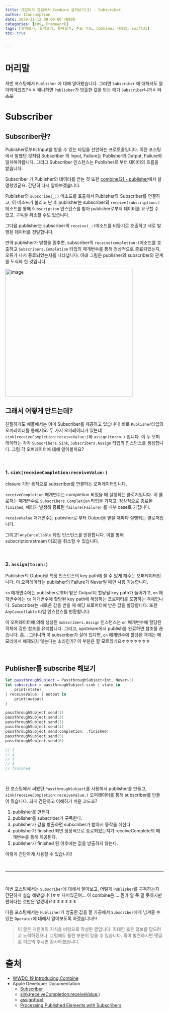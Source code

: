 ```yaml
---
title: 개린이의 관점에서 Combine 살펴보기(3) - Subscriber
author: 1Consumption
date: 2020-12-12 08:00:00 +0800
categories: [iOS, Framework]
tags: [살펴보기, 둘러보기, 톺아보기, 주요 기능, Combine, 사용법, SwiftUI]
toc: true


---
```


# 머리말

저번 포스팅에서 `Publisher` 에 대해 알아봤습니다. 그러면 `Subscriber` 에 대해서도 알아봐야겠죠?ㅎㅎ 왜냐하면 `Publisher`가 방출한 값을 받는 애가 `Subscriber`니까ㅎ ~~아 스포~~

# Subscriber

## Subscriber란?

Publisher로부터 Input을 받을 수 있는 타입을 선언하는 프로토콜입니다. 이전 포스팅에서 말했던 것처럼 Subscriber 의 Input, Failure는 Publisher의 Output, Failure와 일치해야합니다. 그리고 Subscriber 인스턴스는 Publisher로 부터 데이터의 흐름을 받습니다.

Subscriber 가 Publisher의 데이터를 받는 것 또한 [combine(2) - publisher](https://1consumption.github.io/posts/combine(2)-publisher/)에서 설명했었군요. 간단히 다시 알아보겠습니다.

Publisher의 `subscribe(_:)` 메소드를 호출해서 Publisher와 Subscriber를 연결하고, 이 메소드가 불리고 난 후 publisher는 subscriber의 `receive(subscription:)`메소드를 통해 `Subscription` 인스턴스를 받아 publisher로부터 데이터를 요구할 수 있고, 구독을 취소할 수도 있습니다. 

그다음 publisher는 subscriber의 `receive(_:)`메소드를 비동기로 호출하고 새로 발행된 데이터를 전달합니다.

만약 publisher가 발행을 멈추면, subscriber의 `receive(completion:)`메소드를 호출하고 `Subscribers.Completion` 타입의 매개변수를 통해 정상적으로 종료되었는지, 오류가 나서 종료되었는지를 나타냅니다. 아래 그림은 publisher와 subscriber의 관계를 도식화 한 것입니다.



<img width="406" alt="image" src="https://user-images.githubusercontent.com/37682858/101635118-e652d800-3a6c-11eb-9543-a87d5da23ab7.png">

<br>

## 그래서 어떻게 만드는데?

친절하게도 애플에서는 이미 Subscriber를 제공하고 있습니다! 바로 `Publisher`타입의 오퍼레이터를 통해서요. 두 가지 오퍼레이터가 있는데 `sink(receiveCompletion:receiveValue:)`와 `assign(to:on:)` 입니다. 이 두 오퍼레이터는 각각 `Subscribers.Sink`, `Subscribers.Assign` 타입의 인스턴스를 생성합니다. 그럼 각 오퍼레이터에 대해 알아볼까요?  

<br>

### 1. `sink(receiveCompletion:receiveValue:)`

closure 기반 동작으로 subscriber를 연결하는 오퍼레이터입니다.

 `receiveCompletion` 매개변수는 completion 되었을 때 실행되는 클로저입니다. 이 클로저는 매개변수로 `Subscribers.Completion` 타입을 가지고, 정상적으로 종료된 `finished`, 에러가 발생해 종료된 `failure(Failure)` 를 내부 case로 가집니다.

`receiveValue` 매개변수는 pubisher로 부터 Output을 받을 때마다 실행되는 클로저입니다.

그리고!  `AnyCancellable` 타입 인스턴스를 반환합니다. 이를 통해 subscription(stream 이죠)을 취소할 수 있습니다.

<br>

### 2. `assign(to:on:)` 

Publisher의 Output을 특정 인스턴스의 key path에 쓸 수 있게 해주는 오퍼레이터입니다. 이 오퍼레이터는 publisher의 Failure가 Never일 때만 사용 가능합니다.

`to` 매개변수에는 publisher로부터 받은 Output이 할당될 key path가 들어가고, `on` 매개변수에는 `to` 매개변수에 할당된 key path에 해당하는 프로퍼티를 포함하는 객체입니다. Subscriber는 새로운 값을 받을 때 해당 프로퍼티에 받은 값을 할당합니다. 또한 `AnyCancellable` 타입 인스턴스를 반환합니다.

이 오퍼레이터에 의해 생성된 `Subscribers.Assign` 인스턴스는 `on` 매개변수에 할당된 객체에 강한 참조를 유지합니다. 그리고, upstream에서 publish를 완료하면 참조를 끊습니다. 흠... 그러니까 이 subscriber가 살아 있다면, `on` 매개변수에 할당된 객체는 메모리에서 해제되지 않는다는 소리인가? 이 부분은 잘 모르겠네요ㅎㅎㅎㅎㅎㅎㅎ

<br>

## Publisher를 subscribe 해보기

```swift
let passthroughSubject = PassthroughSubject<Int, Never>()
let subscriber = passthroughSubject.sink { state in
    print(state)
} receiveValue: { output in
    print(output)
}

passthroughSubject.send(1)
passthroughSubject.send(2)
passthroughSubject.send(3)
passthroughSubject.send(4)
passthroughSubject.send(completion: .finished)
passthroughSubject.send(5)
passthroughSubject.send(6)

// 1
// 2
// 3
// 4
// finished
```

<br>

전 포스팅에서 써봤던 `PassthroughSubject`를 사용해서 publisher를 만들고, `sink(receiveCompletion:receiveValue:)` 오퍼레이터를 통해 subscriber를 만들어 줬습니다.  되게 간단하고 이해하기 쉬운 코드죠? 

1. publisher를 만든다.
2. publisher를 subscriber가 구독한다.
3. publisher가 값을 방출하면 subscriber가 받아서 동작을 취한다.
4. publisher가 finished 되면 정상적으로 종료되었는지가 receiveComplete의 매개변수를 통해 제공된다.
5. publisher가 finished 된 이후에는 값을 방출하지 않는다.

이렇게 간단하게 사용할 수 있습니다!

<br>

------------------------------------------

<br>

이번 포스팅에서는 `Subscriber`에 대해서 알아보고, 어떻게 `Publisher`를 구독하는지 간단하게 실습 해봤습니다ㅎㅎ 재미있군여... 이 combine은.... 뭔가 알 듯 말 듯하지만 편하다는 것만은 알겠네요ㅎㅎㅎㅎㅎㅎ

다음 포스팅에서는 `Publisher`가 방출한 값을 잘 가공해서 `Subscriber`에게 넘겨줄 수 있는 `Operator`에 대해서 알아보도록 하겠습니다!!!

> 이 글은 개린이의 지식을 바탕으로 작성된 글입니다. 최대한 옳은 정보를 담으려고 노력하겠으나, 그럼에도 틀린 부분이 있을 수 있습니다. 혹여 발견하시면 댓글로 피드백 주시면 감사하겠습니다.

# 출처

* [WWDC 19 Introducing Combine](https://developer.apple.com/videos/play/wwdc2019/722/)
* Apple Developer Documentation 
  * [Subscriber](https://developer.apple.com/documentation/combine/subscriber)
  * [sink(receiveCompletion:receiveValue:)](https://developer.apple.com/documentation/combine/publisher/sink(receivecompletion:receivevalue:))
  * [assign(to:on:)](https://developer.apple.com/documentation/combine/publisher/assign(to:on:))
  * [Processing Published Elements with Subscribers](https://developer.apple.com/documentation/combine/processing-published-elements-with-subscribers)

